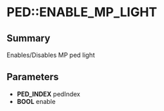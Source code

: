# PED::ENABLE_MP_LIGHT

## Summary
Enables/Disables MP ped light

## Parameters
* **PED_INDEX** pedIndex
* **BOOL** enable